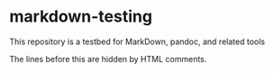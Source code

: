 # markdown-testing
This repository is a testbed for MarkDown, pandoc, and related tools
<!--
# comment
# comment
-->
The lines before this are hidden by HTML comments.
